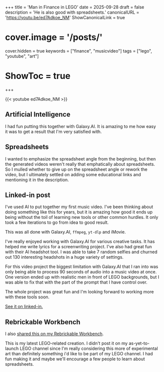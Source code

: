 +++
title = 'Man in Finance in LEGO'
date = 2025-09-28
draft = false
description = 'He is also good with spreadsheets.'
canonicalURL = 'https://youtu.be/ed7Adkoe_NM'
ShowCanonicalLink = true
# cover.image = '/posts/'
cover.hidden = true
keywords = ["finance", "musicvideo"]
tags = ["lego", "youtube", "art"]
# ShowToc = true
+++

{{< youtube ed7Adkoe_NM >}}

## Artificial Intelligence

I had fun putting this together with Galaxy.AI.  It is amazing to me how easy
it was to get a result that I'm very satisfied with.

## Spreadsheets

I wanted to emphasize the spreadsheet angle from the beginning, but then the
generated videos weren't really that emphatically about spreadsheets.  So I
mulled whether to give up on the spreadsheet angle or rework the video, but
I ultimately settled on adding some educational links and mentioning it in
the description.

## Linked-in post

I've used AI to put together my first music video.  I've been thinking about
doing something like this for years, but it is amazing how good it ends up
being without the toil of learning new tools or other common hurdles.  It only
took a few iterations to go from idea to good result.

This was all done with Galaxy.AI, `ffmpeg`, `yt-dlp` and iMovie.

I've really enjoyed working with Galaxy.AI for various creative tasks.  It has
helped me write lyrics for a screenwriting project.  I've also had great fun
with their AI headshot tool.   I was able to take 7 random selfies and churned
out 130 interesting headshots in a huge variety of settings.

For this video project the biggest limitation with Galaxy.AI that I ran into
was only being able to process 90 seconds of audio into a music video at once.
One version ended up with realistic men in front of LEGO backgrounds, but I was
able to fix that with the part of the prompt that I have control over.

The whole project was great fun and I'm looking forward to working more with
these tools soon.

[See it on linked-in.](https://www.linkedin.com/posts/chicks2fini_ive-used-ai-to-put-together-my-first-music-activity-7378486764660965376-PvES?utm_source=share&utm_medium=member_desktop&rcm=ACoAAANM42UBeRnJ7AwUnM22SEnxPP-5lvVGyBE)

## Rebrickable Workbench

I also [shared this on my Rebrickable Workbench](https://rebrickable.com/users/chicks/workbench/33158/).

This is my latest LEGO-related creation.  I didn't post it on my
as-yet-to-launch LEGO channel since I'm really considering this more of
experimental art than definitely something i'd like to be part of my LEGO
channel.  I had fun making it and maybe we'll encourage a few people to learn
about spreadsheets.
